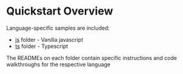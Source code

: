 # Quickstart Overview

Language-specific samples are included:

* [js](js) folder - Vanilla javascript
* [ts](ts) folder - Typescript

The READMEs on each folder contain specific instructions and code walkthroughs for the respective language
